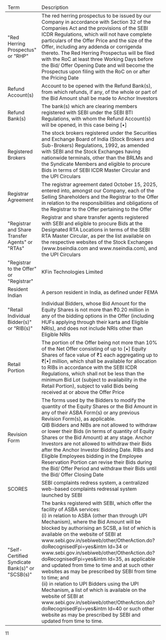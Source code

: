 <table><thead><tr><td>Term</td><td>Description</td></tr></thead><tbody><tr><td>"Red Herring Prospectus" or "RHP"</td><td>The red herring prospectus to be issued by our Company in accordance with Section 32 of the Companies Act and the provisions of the SEBI ICDR Regulations, which will not have complete particulars of the Offer Price and the size of the Offer, including any addenda or corrigenda thereto. The Red Herring Prospectus will be filed with the RoC at least three Working Days before the Bid/ Offer Opening Date and will become the Prospectus upon filing with the RoC on or after the Pricing Date</td></tr><tr><td>Refund Account(s)</td><td>Account to be opened with the Refund Bank(s), from which refunds, if any, of the whole or part of the Bid Amount shall be made to Anchor Investors</td></tr><tr><td>Refund Bank(s)</td><td>The bank(s) which are clearing members registered with SEBI under the SEBI BTI Regulations, with whom the Refund Account(s) will be opened, in this case being [•]</td></tr><tr><td>Registered Brokers</td><td>The stock brokers registered under the Securities and Exchange Board of India (Stock Brokers and Sub-Brokers) Regulations, 1992, as amended with SEBI and the Stock Exchanges having nationwide terminals, other than the BRLMs and the Syndicate Members and eligible to procure Bids in terms of SEBI ICDR Master Circular and the UPI Circulars</td></tr><tr><td>Registrar Agreement</td><td>The registrar agreement dated October 15, 2025, entered into, amongst our Company, each of the Selling Shareholders and the Registrar to the Offer in relation to the responsibilities and obligations of the Registrar to the Offer pertaining to the Offer</td></tr><tr><td>"Registrar and Share Transfer Agents" or "RTAs"</td><td>Registrar and share transfer agents registered with SEBI and eligible to procure Bids at the Designated RTA Locations in terms of the SEBI RTA Master Circular, as per the list available on the respective websites of the Stock Exchanges (www.bseindia.com and www.nseindia.com), and the UPI Circulars</td></tr><tr><td>"Registrar to the Offer" or "Registrar"</td><td>KFin Technologies Limited</td></tr><tr><td>Resident Indian</td><td>A person resident in India, as defined under FEMA</td></tr><tr><td>"Retail Individual Bidder(s)" or "RIB(s)"</td><td>Individual Bidders, whose Bid Amount for the Equity Shares is not more than ₹0.20 million in any of the bidding options in the Offer (including HUFs applying through their karta and Eligible NRIs), and does not include NRIs other than Eligible NRIs</td></tr><tr><td>Retail Portion</td><td>The portion of the Offer being not more than 10% of the Net Offer consisting of up to [•] Equity Shares of face value of ₹1 each aggregating up to ₹[•] million, which shall be available for allocation to RIBs in accordance with the SEBI ICDR Regulations, which shall not be less than the minimum Bid Lot (subject to availability in the Retail Portion), subject to valid Bids being received at or above the Offer Price</td></tr><tr><td>Revision Form</td><td>The forms used by the Bidders to modify the quantity of the Equity Shares or the Bid Amount in any of their ASBA Form(s) or any previous Revision Form(s), as applicable.<br>QIB Bidders and NIBs are not allowed to withdraw or lower their Bids (in terms of quantity of Equity Shares or the Bid Amount) at any stage. Anchor Investors are not allowed to withdraw their Bids after the Anchor Investor Bidding Date. RIBs and Eligible Employees bidding in the Employee Reservation Portion can revise their Bids during the Bid/ Offer Period and withdraw their Bids until the Bid/ Offer Closing Date</td></tr><tr><td>SCORES</td><td>SEBI complaints redress system, a centralized web-based complaints redressal system launched by SEBI</td></tr><tr><td>"Self-Certified Syndicate Bank(s)" or "SCSB(s)"</td><td>The banks registered with SEBI, which offer the facility of ASBA services:<br>(i) in relation to ASBA (other than through UPI Mechanism), where the Bid Amount will be blocked by authorising an SCSB, a list of which is available on the website of SEBI at www.sebi.gov.in/sebiweb/other/OtherAction.do?doRecognisedFpi=yes&amp;intm Id=34 or www.sebi.gov.in/sebiweb/other/OtherAction.do?doRecognisedFpi=yes&amp;intm Id=35, as applicable and updated from time to time and at such other websites as may be prescribed by SEBI from time to time; and<br>(ii) in relation to UPI Bidders using the UPI Mechanism, a list of which is available on the website of SEBI at www.sebi.gov.in/sebiweb/other/OtherAction.do?doRecognisedFpi=yes&amp;intm Id=40 or such other website as may be prescribed by SEBI and updated from time to time.</td></tr></tbody></table>

11
